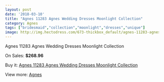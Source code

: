 ```yaml
---
layout: post
date: '2018-03-10'
title: "Agnes 11283 Agnes Wedding Dresses Moonlight Collection"
category: Agnes
tags: ["bridesmaid","collection","moonlight","dresses","unique"]
image: http://img.hectodress.com/673-thickbox_default/agnes-11283-agnes-wedding-dresses-moonlight-collection.jpg
---
```

Agnes 11283 Agnes Wedding Dresses Moonlight Collection

On Sales: **$268.96**
<a href="https://www.hectodress.com/agnes/450-agnes-11283-agnes-wedding-dresses-moonlight-collection.html"><amp-img layout="responsive" width="600" height="600" src="//img.hectodress.com/673-thickbox_default/agnes-11283-agnes-wedding-dresses-moonlight-collection.jpg" alt="Agnes 11283 Agnes Wedding Dresses Moonlight Collection 0" /></a>

Buy it: [Agnes 11283 Agnes Wedding Dresses Moonlight Collection](https://www.hectodress.com/agnes/450-agnes-11283-agnes-wedding-dresses-moonlight-collection.html "Agnes 11283 Agnes Wedding Dresses Moonlight Collection")

View more: [Agnes](https://www.hectodress.com/6-agnes "Agnes")